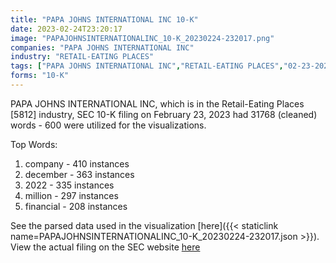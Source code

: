 ```yaml
---
title: "PAPA JOHNS INTERNATIONAL INC 10-K"
date: 2023-02-24T23:20:17
image: "PAPAJOHNSINTERNATIONALINC_10-K_20230224-232017.png"
companies: "PAPA JOHNS INTERNATIONAL INC"
industry: "RETAIL-EATING PLACES"
tags: ["PAPA JOHNS INTERNATIONAL INC","RETAIL-EATING PLACES","02-23-2023","10-K"]
forms: "10-K"
---
```

PAPA JOHNS INTERNATIONAL INC, which is in the Retail-Eating Places [5812] industry, SEC 10-K filing on February 23, 2023 had 31768 (cleaned) words - 600 were utilized for the visualizations.

Top Words:
1. company - 410 instances
2. december - 363 instances
3. 2022 - 335 instances
4. million - 297 instances
5. financial - 208 instances


See the parsed data used in the visualization [here]({{< staticlink name=PAPAJOHNSINTERNATIONALINC_10-K_20230224-232017.json >}}).  
View the actual filing on the SEC website [here](https://www.sec.gov/Archives/edgar/data/901491/0001628280-23-004682.txt)